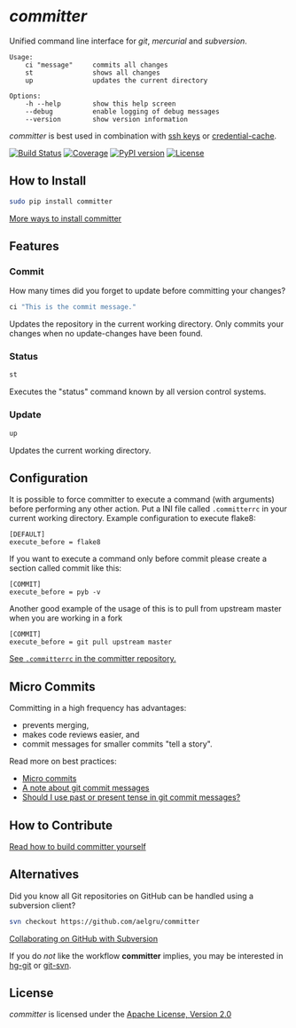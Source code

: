 # _committer_

Unified command line interface for *git*, *mercurial* and *subversion*.

```
Usage:
    ci "message"     commits all changes
    st               shows all changes
    up               updates the current directory

Options:
    -h --help        show this help screen
    --debug          enable logging of debug messages
    --version        show version information
```

_committer_ is best used in combination with [ssh keys](https://help.github.com/articles/generating-ssh-keys) or [credential-cache](http://git-scm.com/docs/git-credential-cache).

[![Build Status](https://secure.travis-ci.org/aelgru/committer.png?branch=master)](http://travis-ci.org/aelgru/committer)
[![Coverage](https://coveralls.io/repos/aelgru/committer/badge.png?branch=master)](https://coveralls.io/r/aelgru/committer)
[![PyPI version](https://badge.fury.io/py/committer.png)](http://badge.fury.io/py/committer)
[![License](https://pypip.in/license/committer/badge.png)](https://raw.github.com/aelgru/committer/master/src/main/python/committer/LICENSE.txt)

## How to Install

```bash
sudo pip install committer
```

[More ways to install committer](https://github.com/aelgru/committer/blob/master/INSTALL.md)

## Features

### Commit

How many times did you forget to update before committing your changes?

```bash
ci "This is the commit message."
```

Updates the repository in the current working directory.
Only commits your changes when no update-changes have been found.

### Status

```bash
st
```

Executes the "status" command known by all version control systems.


### Update

```bash
up
```

Updates the current working directory.

## Configuration

It is possible to force committer to execute a command (with arguments)
before performing any other action. Put a INI file called `.committerrc` in your current
working directory. Example configuration to execute flake8:

```
[DEFAULT]
execute_before = flake8
```

If you want to execute a command only before commit please create a section called commit like this:
```
[COMMIT]
execute_before = pyb -v
```

Another good example of the usage of this is to pull from upstream master when you are working in a fork
```
[COMMIT]
execute_before = git pull upstream master
```

[See `.committerrc` in the committer repository.](https://github.com/aelgru/committer/blob/master/.committerrc)

## Micro Commits

Committing in a high frequency has advantages:
* prevents merging,
* makes code reviews easier, and
* commit messages for smaller commits "tell a story".

Read more on best practices:
* [Micro commits](http://lucasr.org/2011/01/29/micro-commits/)
* [A note about git commit messages](http://tbaggery.com/2008/04/19/a-note-about-git-commit-messages.html)
* [Should I use past or present tense in git commit messages?](http://stackoverflow.com/questions/3580013/should-i-use-past-or-present-tense-in-git-commit-messages)

## How to Contribute

[Read how to build committer yourself](https://github.com/aelgru/committer/blob/master/HOWTO.md)

## Alternatives

Did you know all Git repositories on GitHub can be handled using a subversion client?

```bash
svn checkout https://github.com/aelgru/committer
```

[Collaborating on GitHub with Subversion](https://github.com/blog/1178-collaborating-on-github-with-subversion)

If you do *not* like the workflow **committer** implies, you may be interested in
[hg-git](http://hg-git.github.com/) or
[git-svn](http://www.kernel.org/pub/software/scm/git/docs/git-svn.html).

## License

_committer_ is licensed under the
[Apache License, Version 2.0](https://raw.github.com/aelgru/committer/master/src/main/python/committer/LICENSE.txt)
